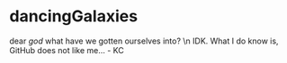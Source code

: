 # dancingGalaxies
dear *god* what have we gotten ourselves into?
\n IDK. What I do know is, GitHub does not like me... - KC
